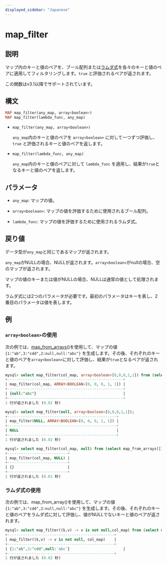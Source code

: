 ```yaml
---
displayed_sidebar: "Japanese"
---
```


# map_filter

## 説明

マップ内のキーと値のペアを、ブール配列または[ラムダ式](../Lambda_expression.md)を各々のキーと値のペアに適用してフィルタリングします。`true` と評価されるペアが返されます。

この関数はv3.1以降でサポートされています。

## 構文

```Haskell
MAP map_filter(any_map, array<boolean>)
MAP map_filter(lambda_func, any_map)
```

- `map_filter(any_map, array<boolean>)`

  `any_map`内のキーと値のペアを `array<boolean>` に対して一つずつ評価し、`true` と評価されるキーと値のペアを返します。

- `map_filter(lambda_func, any_map)`

  `any_map`内のキーと値のペアに対して `lambda_func` を適用し、結果が`true`となるキーと値のペアを返します。

## パラメータ

- `any_map`: マップの値。

- `array<boolean>`: マップの値を評価するために使用されるブール配列。

- `lambda_func`: マップの値を評価するために使用されるラムダ式。

## 戻り値

データ型が`any_map`と同じであるマップが返されます。

`any_map`がNULLの場合、NULLが返されます。`array<boolean>`がnullの場合、空のマップが返されます。

マップの値のキーまたは値がNULLの場合、NULLは通常の値として処理されます。

ラムダ式には2つのパラメータが必要です。最初のパラメータはキーを表し、2番目のパラメータは値を表します。

## 例

### `array<boolean>`の使用

次の例では、[map_from_arrays()](map_from_arrays.md)を使用して、マップの値 `{1:"ab",3:"cdd",2:null,null:"abc"}` を生成します。その後、それぞれのキーと値のペアを`array<boolean>`に対して評価し、結果が`true`となるペアが返されます。

```SQL
mysql> select map_filter(col_map, array<boolean>[0,0,0,1,1]) from (select map_from_arrays([1,3,null,2,null],['ab','cdd',null,null,'abc']) as col_map)A;
+----------------------------------------------------+
| map_filter(col_map, ARRAY<BOOLEAN>[0, 0, 0, 1, 1]) |
+----------------------------------------------------+
| {null:"abc"}                                       |
+----------------------------------------------------+
1 行が返されました (0.02 秒)

mysql> select map_filter(null, array<boolean>[0,0,0,1,1]);
+-------------------------------------------------+
| map_filter(NULL, ARRAY<BOOLEAN>[0, 0, 0, 1, 1]) |
+-------------------------------------------------+
| NULL                                            |
+-------------------------------------------------+
1 行が返されました (0.02 秒)

mysql> select map_filter(col_map, null) from (select map_from_arrays([1,3,null,2,null],['ab','cdd',null,null,'abc']) as col_map)A;
+---------------------------+
| map_filter(col_map, NULL) |
+---------------------------+
| {}                        |
+---------------------------+
1 行が返されました (0.01 秒)
```

### ラムダ式の使用

次の例では、map_from_array()を使用して、マップの値 `{1:"ab",3:"cdd",2:null,null:"abc"}` を生成します。その後、それぞれのキーと値のペアをラムダ式に対して評価し、値がNULLでないキーと値のペアが返されます。

```SQL
mysql> select map_filter((k,v) -> v is not null,col_map) from (select map_from_arrays([1,3,null,2,null],['ab','cdd',null,null,'abc']) as col_map)A;
+------------------------------------------------+
| map_filter((k,v) -> v is not null, col_map)    |
+------------------------------------------------+
| {1:"ab",3:"cdd",null:'abc'}                        |
+------------------------------------------------+
1 行が返されました (0.02 秒)
```
